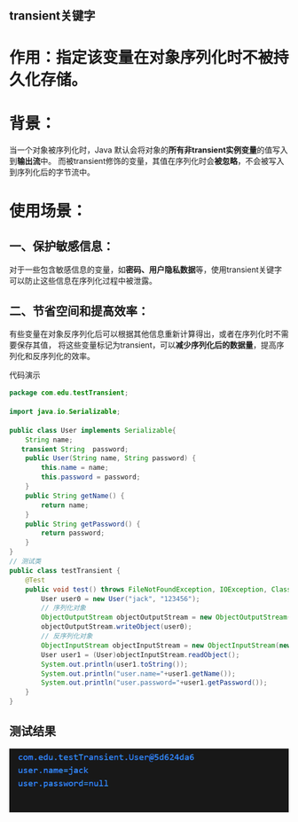 ## transient关键字
# 作用：指定该变量在对象序列化时不被持久化存储。
# 背景：
当一个对象被序列化时，Java 默认会将对象的**所有非transient实例变量**的值写入到**输出流**中。
而被transient修饰的变量，其值在序列化时会**被忽略**，不会被写入到序列化后的字节流中。

# 使用场景：
## 一、保护敏感信息：
对于一些包含敏感信息的变量，如**密码、用户隐私数据**等，使用transient关键字可以防止这些信息在序列化过程中被泄露。
## 二、节省空间和提高效率：
有些变量在对象反序列化后可以根据其他信息重新计算得出，或者在序列化时不需要保存其值，
将这些变量标记为transient，可以**减少序列化后的数据量**，提高序列化和反序列化的效率。

代码演示
```java
package com.edu.testTransient;

import java.io.Serializable;

public class User implements Serializable{
    String name;
   transient String  password;
    public User(String name, String password) {
        this.name = name;
        this.password = password;
    }
    public String getName() {
        return name;
    }
    public String getPassword() {
        return password;
    }
}
// 测试类
public class testTransient {
    @Test
    public void test() throws FileNotFoundException, IOException, ClassNotFoundException{
        User user0 = new User("jack", "123456");
        // 序列化对象
        ObjectOutputStream objectOutputStream = new ObjectOutputStream(new FileOutputStream("user0.obj"));
        objectOutputStream.writeObject(user0);
        // 反序列化对象
        ObjectInputStream objectInputStream = new ObjectInputStream(new FileInputStream("user0.obj"));
        User user1 = (User)objectInputStream.readObject();
        System.out.println(user1.toString());
        System.out.println("user.name="+user1.getName());
        System.out.println("user.password="+user1.getPassword());
    }   
}

```
## 测试结果
![alt text](img/transient的两点作用.png)